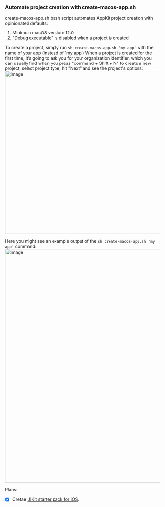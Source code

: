 ### Automate project creation with create-macos-app.sh


create-macos-app.sh bash script automates AppKit project creation with opinionated defaults:
1. Minimum macOS version: 12.0
2. "Debug executable" is disabled when a project is created

To create a project, simply run `sh create-macos-app.sh 'my app'` with the name of your app (instead of 'my app')
When a project is created for the first time, it's going to ask you for your organization identifier, which you can usually find when you press "command + Shift + N" to create a new project, select project type, hit "Next" and see the project's options:
<img width="738" height="530" alt="image" src="https://github.com/user-attachments/assets/fca6d456-5277-414b-b7d0-01480e93662c" />

Here you might see an example output of the `sh create-macos-app.sh 'my app'` command:
<img width="1081" height="760" alt="image" src="https://github.com/user-attachments/assets/7b6455dc-a90c-4b73-85c8-94ec39211aa6" />

Plans:
- [x] Cretae [UIKit starter pack for iOS](https://github.com/kopyl/uikit-starter-pack?tab=readme-ov-file).
